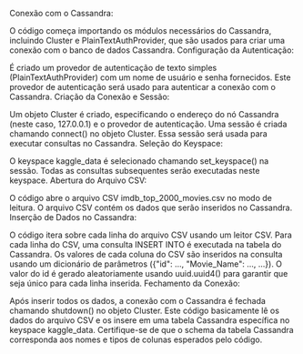 Conexão com o Cassandra:

O código começa importando os módulos necessários do Cassandra, incluindo Cluster e PlainTextAuthProvider, que são usados para criar uma conexão com o banco de dados Cassandra.
Configuração da Autenticação:

É criado um provedor de autenticação de texto simples (PlainTextAuthProvider) com um nome de usuário e senha fornecidos. Este provedor de autenticação será usado para autenticar a conexão com o Cassandra.
Criação da Conexão e Sessão:

Um objeto Cluster é criado, especificando o endereço do nó Cassandra (neste caso, 127.0.0.1) e o provedor de autenticação.
Uma sessão é criada chamando connect() no objeto Cluster. Essa sessão será usada para executar consultas no Cassandra.
Seleção do Keyspace:

O keyspace kaggle_data é selecionado chamando set_keyspace() na sessão. Todas as consultas subsequentes serão executadas neste keyspace.
Abertura do Arquivo CSV:

O código abre o arquivo CSV imdb_top_2000_movies.csv no modo de leitura. O arquivo CSV contém os dados que serão inseridos no Cassandra.
Inserção de Dados no Cassandra:

O código itera sobre cada linha do arquivo CSV usando um leitor CSV.
Para cada linha do CSV, uma consulta INSERT INTO é executada na tabela do Cassandra.
Os valores de cada coluna do CSV são inseridos na consulta usando um dicionário de parâmetros ({"id": ..., "Movie_Name": ..., ...}).
O valor do id é gerado aleatoriamente usando uuid.uuid4() para garantir que seja único para cada linha inserida.
Fechamento da Conexão:

Após inserir todos os dados, a conexão com o Cassandra é fechada chamando shutdown() no objeto Cluster.
Este código basicamente lê os dados do arquivo CSV e os insere em uma tabela Cassandra específica no keyspace kaggle_data. Certifique-se de que o schema da tabela Cassandra corresponda aos nomes e tipos de colunas esperados pelo código. 
